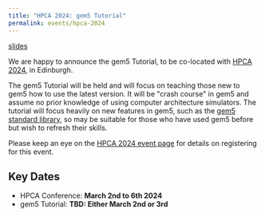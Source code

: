 ```yaml
---
title: "HPCA 2024: gem5 Tutorial"
permalink: events/hpca-2024
---
```


[slides](/assets/files/hpca2024-tutorial/hpca-tutorial-2024-slides.pptx)

We are happy to announce the gem5 Tutorial, to be co-located with [HPCA 2024](https://hpca-conf.org/2024/), in Edinburgh.

The gem5 Tutorial will be held and will focus on teaching those new to gem5 how to use the latest version.
It will be "crash course" in gem5 and assume no prior knowledge of using computer architecture simulators.
The tutorial will focus heavily on new features in gem5, such as the [gem5 standard library](/documentation/gem5-stdlib/overview), so may be suitable for those who have used gem5 before but wish to refresh their skills.

Please keep an eye on the [HPCA 2024 event page](https://hpca-conf.org/2024/) for details on registering for this event.

## Key Dates

* HPCA Conference: **March 2nd to 6th 2024**
* gem5 Tutorial: **TBD: Either March 2nd or 3rd**
